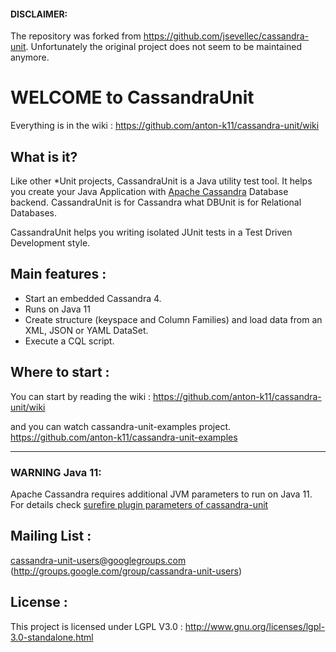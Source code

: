 #### DISCLAIMER:
The repository was forked from https://github.com/jsevellec/cassandra-unit. Unfortunately the original project does not seem to be maintained anymore.

WELCOME to CassandraUnit
========================

Everything is in the wiki : 
https://github.com/anton-k11/cassandra-unit/wiki

What is it?
-----------
Like other *Unit projects, CassandraUnit is a Java utility test tool.
It helps you create your Java Application with [Apache Cassandra](http://cassandra.apache.org) Database backend.
CassandraUnit is for Cassandra what DBUnit is for Relational Databases.

CassandraUnit helps you writing isolated JUnit tests in a Test Driven Development style.

Main features :
---------------
- Start an embedded Cassandra 4.
- Runs on Java 11
- Create structure (keyspace and Column Families) and load data from an XML, JSON or YAML DataSet.
- Execute a CQL script.

Where to start :
----------------
You can start by reading the wiki : 
https://github.com/anton-k11/cassandra-unit/wiki

and you can watch cassandra-unit-examples project.
https://github.com/anton-k11/cassandra-unit-examples

____________________________________________________

### WARNING Java 11:
Apache Cassandra requires additional JVM parameters to run on Java 11. For details check [surefire plugin parameters of cassandra-unit](cassandra-unit/pom.xml)



Mailing List :
--------------
cassandra-unit-users@googlegroups.com (http://groups.google.com/group/cassandra-unit-users)

License :
---------
This project is licensed under LGPL V3.0 :
http://www.gnu.org/licenses/lgpl-3.0-standalone.html


